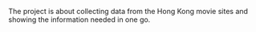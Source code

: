The project is about collecting data from the Hong Kong movie sites and showing the information needed in one go.
